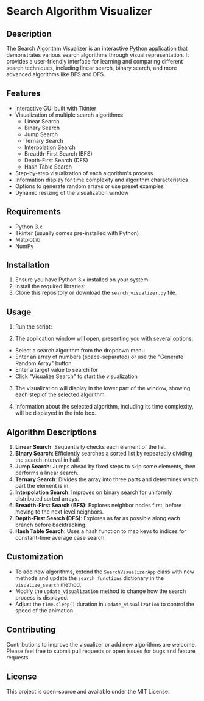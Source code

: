 # Search Algorithm Visualizer

## Description

The Search Algorithm Visualizer is an interactive Python application that demonstrates various search algorithms through visual representation. It provides a user-friendly interface for learning and comparing different search techniques, including linear search, binary search, and more advanced algorithms like BFS and DFS.

## Features

- Interactive GUI built with Tkinter
- Visualization of multiple search algorithms:
  - Linear Search
  - Binary Search
  - Jump Search
  - Ternary Search
  - Interpolation Search
  - Breadth-First Search (BFS)
  - Depth-First Search (DFS)
  - Hash Table Search
- Step-by-step visualization of each algorithm's process
- Information display for time complexity and algorithm characteristics
- Options to generate random arrays or use preset examples
- Dynamic resizing of the visualization window

## Requirements

- Python 3.x
- Tkinter (usually comes pre-installed with Python)
- Matplotlib
- NumPy

## Installation

1. Ensure you have Python 3.x installed on your system.
2. Install the required libraries:
3. Clone this repository or download the `search_visualizer.py` file.

## Usage

1. Run the script:


2. The application window will open, presenting you with several options:

- Select a search algorithm from the dropdown menu
- Enter an array of numbers (space-separated) or use the "Generate Random Array" button
- Enter a target value to search for
- Click "Visualize Search" to start the visualization

3. The visualization will display in the lower part of the window, showing each step of the selected algorithm.

4. Information about the selected algorithm, including its time complexity, will be displayed in the info box.

## Algorithm Descriptions

1. **Linear Search**: Sequentially checks each element of the list.
2. **Binary Search**: Efficiently searches a sorted list by repeatedly dividing the search interval in half.
3. **Jump Search**: Jumps ahead by fixed steps to skip some elements, then performs a linear search.
4. **Ternary Search**: Divides the array into three parts and determines which part the element is in.
5. **Interpolation Search**: Improves on binary search for uniformly distributed sorted arrays.
6. **Breadth-First Search (BFS)**: Explores neighbor nodes first, before moving to the next level neighbors.
7. **Depth-First Search (DFS)**: Explores as far as possible along each branch before backtracking.
8. **Hash Table Search**: Uses a hash function to map keys to indices for constant-time average case search.

## Customization

- To add new algorithms, extend the `SearchVisualizerApp` class with new methods and update the `search_functions` dictionary in the `visualize_search` method.
- Modify the `update_visualization` method to change how the search process is displayed.
- Adjust the `time.sleep()` duration in `update_visualization` to control the speed of the animation.

## Contributing

Contributions to improve the visualizer or add new algorithms are welcome. Please feel free to submit pull requests or open issues for bugs and feature requests.

## License

This project is open-source and available under the MIT License.
